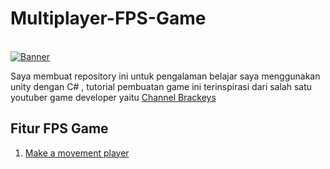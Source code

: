 # Multiplayer-FPS-Game
<br>
<a href="https://ibb.co/tKKkj19"><img src="https://i.ibb.co/2hhmVpT/Banner.jpg" alt="Banner" border="0"></a>
<br>

Saya membuat repository ini untuk pengalaman belajar saya menggunakan unity dengan C# , tutorial pembuatan game ini terinspirasi dari salah satu youtuber game developer yaitu [Channel Brackeys](https://www.youtube.com/user/Brackeys)
## Fitur FPS Game
  1. [Make a movement player](https://github.com/RizalFIrdaus/Multiplayer-FPS-Game)
